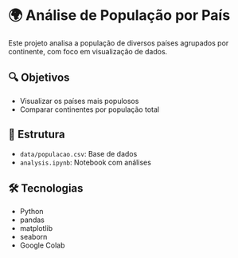 
# 🌍 Análise de População por País

Este projeto analisa a população de diversos países agrupados por continente, com foco em visualização de dados.

## 🔍 Objetivos
- Visualizar os países mais populosos
- Comparar continentes por população total

## 📁 Estrutura
- `data/populacao.csv`: Base de dados
- `analysis.ipynb`: Notebook com análises

## 🛠 Tecnologias
- Python
- pandas
- matplotlib
- seaborn
- Google Colab
